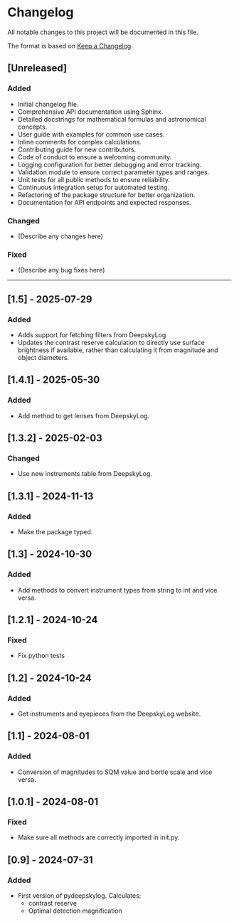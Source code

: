 # Changelog

All notable changes to this project will be documented in this file.

The format is based on [Keep a Changelog](https://keepachangelog.com/en/1.0.0/).

## [Unreleased]

### Added
- Initial changelog file.
- Comprehensive API documentation using Sphinx.
- Detailed docstrings for mathematical formulas and astronomical concepts.
- User guide with examples for common use cases.
- Inline comments for complex calculations.
- Contributing guide for new contributors.
- Code of conduct to ensure a welcoming community.
- Logging configuration for better debugging and error tracking.
- Validation module to ensure correct parameter types and ranges.
- Unit tests for all public methods to ensure reliability.
- Continuous integration setup for automated testing.
- Refactoring of the package structure for better organization.
- Documentation for API endpoints and expected responses.

### Changed
- (Describe any changes here)

### Fixed
- (Describe any bug fixes here)

---

## [1.5] - 2025-07-29

### Added

- Adds support for fetching filters from DeepskyLog
- Updates the contrast reserve calculation to directly use surface brightness if available, rather than calculating it from magnitude and object diameters.

## [1.4.1] - 2025-05-30

### Added

- Add method to get lenses from DeepskyLog.

## [1.3.2] - 2025-02-03

### Changed

- Use new instruments table from DeepskyLog.

## [1.3.1] - 2024-11-13

### Added

- Make the package typed.

## [1.3] - 2024-10-30

### Added

- Add methods to convert instrument types from string to int and vice versa.

## [1.2.1] - 2024-10-24

### Fixed

- Fix python tests

## [1.2] - 2024-10-24

### Added

- Get instruments and eyepieces from the DeepskyLog website.

## [1.1] - 2024-08-01

### Added

- Conversion of magnitudes to SQM value and bortle scale and vice versa.

## [1.0.1] - 2024-08-01

### Fixed

- Make sure all methods are correctly imported in init.py.

## [0.9] - 2024-07-31

### Added
- First version of pydeepskylog. Calculates:
    - contrast reserve
    - Optimal detection magnification